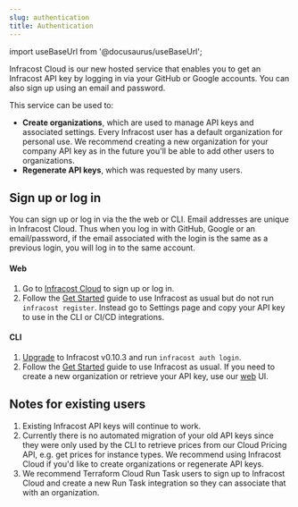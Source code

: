 ```yaml
---
slug: authentication
title: Authentication
---
```


import useBaseUrl from '@docusaurus/useBaseUrl';

Infracost Cloud is our new hosted service that enables you to get an Infracost API key by logging in via your GitHub or Google accounts. You can also sign up using an email and password.

This service can be used to:

- **Create organizations**, which are used to manage API keys and associated settings. Every Infracost user has a default organization for personal use. We recommend creating a new organization for your company API key as in the future you'll be able to add other users to organizations.
- **Regenerate API keys**, which was requested by many users.

## Sign up or log in

You can sign up or log in via the the web or CLI. Email addresses are unique in Infracost Cloud. Thus when you log in with GitHub, Google or an email/password, if the email associated with the login is the same as a previous login, you will log in to the same account.

#### Web
1. Go to [Infracost Cloud](https://dashboard.infracost.io) to sign up or log in.
2. Follow the [Get Started](/docs) guide to use Infracost as usual but do not run `infracost register`. Instead go to Settings page and copy your API key to use in the CLI or CI/CD integrations.

#### CLI
1. [Upgrade](/docs/#1-install-infracost) to Infracost v0.10.3 and run `infracost auth login`.
2. Follow the [Get Started](/docs) guide to use Infracost as usual. If you need to create a new organization or retrieve your API key, use our [web](#web) UI.

## Notes for existing users

1. Existing Infracost API keys will continue to work.
2. Currently there is no automated migration of your old API keys since they were only used by the CLI to retrieve prices from our Cloud Pricing API, e.g. get prices for instance types. We recommend using Infracost Cloud if you'd like to create organizations or regenerate API keys.
3. We recommend Terraform Cloud Run Task users to sign up to Infracost Cloud and create a new Run Task integration so they can associate that with an organization.
